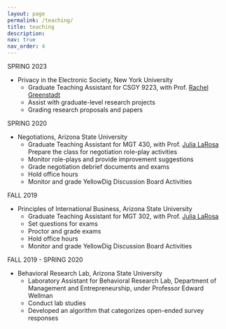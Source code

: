 ```yaml
---
layout: page
permalink: /teaching/
title: teaching
description: 
nav: true
nav_order: 4
---
```


SPRING 2023
- Privacy in the Electronic Society, New York University
    - Graduate Teaching Assistant for CSGY 9223, with Prof. <a href="https://engineering.nyu.edu/faculty/rachel-greenstadt">Rachel Greenstadt</a>
    - Assist with graduate-level research projects 
    - Grading research proposals and papers

SPRING 2020
- Negotiations, Arizona State University
    - Graduate Teaching Assistant for MGT 430, with Prof. <a href="https://search.asu.edu/profile/3186197">Julia LaRosa</a>
    Prepare the class for negotiation role-play activities
    - Monitor role-plays and provide improvement suggestions
    - Grade negotiation debrief documents and exams
    - Hold office hours
    - Monitor and grade YellowDig Discussion Board Activities


FALL 2019
- Principles of International Business, Arizona State University
    - Graduate Teaching Assistant for MGT 302, with Prof. <a href="https://search.asu.edu/profile/3186197">Julia LaRosa</a>
    - Set questions for exams
    - Proctor and grade exams
    - Hold office hours
    - Monitor and grade YellowDig Discussion Board Activities

FALL 2019 - SPRING 2020
- Behavioral Research Lab, Arizona State University
    - Laboratory Assistant for Behavioral Research Lab, Department of Management and Entrepreneurship, under Professor Edward Wellman
    - Conduct lab studies
    - Developed an algorithm that categorizes open-ended survey responses